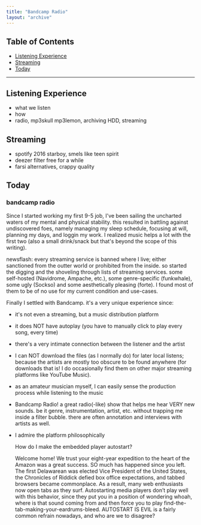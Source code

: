 ```yaml
---
title: "Bandcamp Radio"
layout: "archive"
---
```


## Table of Contents
- [Listening Experience](#listening-experience)
- [Streaming](#streaming)
- [Today](#today)

---

## Listening Experience
- what we listen
- how
- radio, mp3skull mp3lemon, archiving HDD, streaming

## Streaming
- spotify 2016 starboy, smels like teen spirit
- deezer filter free for a while 
- farsi alternatives, crappy quality

## Today
### bandcamp radio
Since I started working my first 9-5 job, I've been sailing the uncharted waters of my mental and physical stability. this resulted in battling against undiscovered foes, namely managing my sleep schedule, focusing at will, planning my days, and loggin my work. I realized music helps a lot with the first two (also a small drink/snack but that's beyond the scope of this writing).

newsflash: every streaming service is banned where I live; either sanctioned from the outter world or prohibited from the inside. so started the digging and the shoveling through lists of streaming services. some self-hosted (Navidrome, Ampache, etc.), some genre-specific (funkwhale), some ugly (Sockso) and some aesthetically pleasing (forte). I found most of them to be of no use for my current condition and use-cases.

Finally I settled with Bandcamp. it's a very unique experience since:
- it's not even a streaming, but a music distribution platform
- it does NOT have autoplay (you have to manually click to play every song, every time)
- there's a very intimate connection between the listener and the artist
- I can NOT download the files (as I normally do) for later local listens; because the artists are mostly too obscure to be found anywhere (for downloads that is! I do occasionally find them on other major streaming platforms like YouTube Music).
- as an amateur musician myself, I can easily sense the production process while listening to the music
- Bandcamp Radio! a great radio(-like) show that helps me hear VERY new sounds. be it genre, instrumentation, artist, etc. without trapping me inside a filter bubble. there are often annotation and interviews with artists as well.
- I admire the platform philosophically




    How do I make the embedded player autostart?

    Welcome home! We trust your eight-year expedition to the heart of the Amazon was a great success. SO much has happened since you left. The first Delawarean was elected Vice President of the United States, the Chronicles of Riddick defied box office expectations, and tabbed browsers became commonplace. As a result, many web enthusiasts now open tabs as they surf. Autostarting media players don’t play well with this behavior, since they put you in a position of wondering whoah, where is that sound coming from and then force you to play find-the-tab-making-your-eardrums-bleed. AUTOSTART IS EVIL is a fairly common refrain nowadays, and who are we to disagree?

